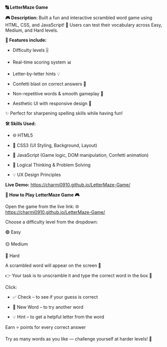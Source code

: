 **🔠 LetterMaze Game** 

**🎮 Description:**
Built a fun and interactive scrambled word game using HTML, CSS, and JavaScript! 🧠 Users can test their vocabulary across Easy, Medium, and Hard levels.

**🎯 Features include:**

* Difficulty levels 🎚️

* Real-time scoring system 📊

* Letter-by-letter hints 💡

* Confetti blast on correct answers 🎉

* Non-repetitive words & smooth gameplay 🔁

* Aesthetic UI with responsive design 🎨

✨ Perfect for sharpening spelling skills while having fun!

**🛠️ Skills Used:**

* 🌐 HTML5

* 🎨 CSS3 (UI Styling, Background, Layout)

* 📜 JavaScript (Game logic, DOM manipulation, Confetti animation)

* 🧠 Logical Thinking & Problem Solving

* 💡 UX Design Principles

**Live Demo:**
https://charmi0910.github.io/LetterMaze-Game/

**🧩 How to Play LetterMaze Game 🎮**

Open the game from the live link:
🌐 https://charmi0910.github.io/LetterMaze-Game/

Choose a difficulty level from the dropdown:

🟢 Easy

🟡 Medium

🔴 Hard

A scrambled word will appear on the screen 🔀

👉 Your task is to unscramble it and type the correct word in the box 📝

Click:

* ✅ Check – to see if your guess is correct

* 🔄 New Word – to try another word

* 💡 Hint – to get a helpful letter from the word

Earn ⭐ points for every correct answer

Try as many words as you like — challenge yourself at harder levels! 💪

